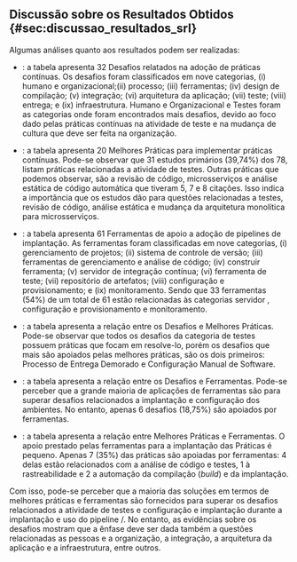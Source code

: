 Discussão sobre os Resultados Obtidos {#sec:discussao_resultados_srl}
-------------------------------------

Algumas análises quanto aos resultados podem ser realizadas:

-   : a tabela apresenta 32 Desafios relatados na adoção de práticas
    contínuas. Os desafios foram classificados em nove categorias, (i)
    humano e organizacional;(ii) processo; (iii) ferramentas; (iv)
    design de compilação; (v) integração; (vi) arquitetura da aplicação;
    (vii) teste; (viii) entrega; e (ix) infraestrutura. Humano e
    Organizacional e Testes foram as categorias onde foram encontrados
    mais desafios, devido ao foco dado pelas práticas contínuas na
    atividade de teste e na mudança de cultura que deve ser feita na
    organização.

-   : a tabela apresenta 20 Melhores Práticas para implementar práticas
    contínuas. Pode-se observar que 31 estudos primários (39,74%) dos
    78, listam práticas relacionadas a atividade de testes. Outras
    práticas que podemos observar, são a revisão de código,
    microsserviços e análise estática de código automática que tiveram
    5, 7 e 8 citações. Isso indica a importância que os estudos dão para
    questões relacionadas a testes, revisão de código, análise estática
    e mudança da arquitetura monolítica para microsserviços.

-   : a tabela apresenta 61 Ferramentas de apoio a adoção de pipelines
    de implantação. As ferramentas foram classificadas em nove
    categorias, (i) gerenciamento de projetos; (ii) sistema de controle
    de versão; (iii) ferramentas de gerenciamento e análise de código;
    (iv) construir ferramenta; (v) servidor de integração contínua; (vi)
    ferramenta de teste; (vii) repositório de artefatos; (viii)
    configuração e provisionamento; e (ix) monitoramento. Sendo que 33
    ferramentas (54%) de um total de 61 estão relacionadas às categorias
    servidor , configuração e provisionamento e monitoramento.

-   : a tabela apresenta a relação entre os Desafios e Melhores
    Práticas. Pode-se observar que todos os desafios da categoria de
    testes possuem práticas que focam em resolve-lo, porém os desafios
    que mais são apoiados pelas melhores práticas, são os dois
    primeiros: Processo de Entrega Demorado e Configuração Manual de
    Software.

-   : a tabela apresenta a relação entre os Desafios e Ferramentas.
    Pode-se perceber que a grande maioria de aplicações de ferramentas
    são para superar desafios relacionados a implantação e configuração
    dos ambientes. No entanto, apenas 6 desafios (18,75%) são apoiados
    por ferramentas.

-   : a tabela apresenta a relação entre Melhores Práticas e
    Ferramentas. O apoio prestado pelas ferramentas para a implantação
    das Práticas é pequeno. Apenas 7 (35%) das práticas são apoiadas por
    ferramentas: 4 delas estão relacionados com a análise de código e
    testes, 1 à rastreabilidade e 2 a automação da compilação (*build*)
    e da implantação.

Com isso, pode-se perceber que a maioria das soluções em termos de
melhores práticas e ferramentas são fornecidos para superar os desafios
relacionados a atividade de testes e configuração e implantação durante
a implantação e uso do pipeline /. No entanto, as evidências sobre os
desafios mostram que a ênfase deve ser dada também a questões
relacionadas as pessoas e a organização, a integração, a arquitetura da
aplicação e a infraestrutura, entre outros.

